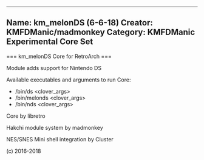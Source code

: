 -----------------------
Name: km_melonDS (6-6-18)
Creator: KMFDManic/madmonkey
Category: KMFDManic Experimental Core Set
-----------------------
=== km_melonDS Core for RetroArch ===

Module adds support for Nintendo DS

Available executables and arguments to run Core:
- /bin/ds <rom> <clover_args>
- /bin/melonds <rom> <clover_args>
- /bin/nds <rom> <clover_args>

Core by libretro

Hakchi module system by madmonkey

NES/SNES Mini shell integration by Cluster

(c) 2016-2018
